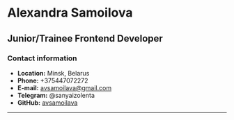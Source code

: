 # Alexandra Samoilova



## Junior/Trainee Frontend Developer



### Contact information


+ **Location:** Minsk, Belarus
+ **Phone:** +375447072272
+ **E-mail:** avsamoilava@gmail.com
+ **Telegram:** @sanyaizolenta
+ **GitHub:** [avsamoilava](https://github.com/avsamoilava)


------


